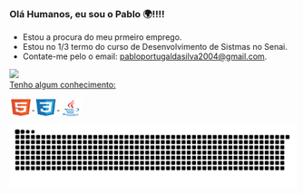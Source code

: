 ### Olá Humanos, eu sou o Pablo 🌍!!!!


- Estou a procura do meu prmeiro emprego. 
- Estou no 1/3 termo do curso de Desenvolvimento de Sistmas no  Senai.
- Contate-me pelo o email: pabloportugaldasilva2004@gmail.com.

<div>
  <a href="https://github.com/PabloPortugal
  <img height="180em" src="https://github-readme-stats.vercel.app/api?username=PabloPortugal&show_icons=true&theme=dracula&include_all_commits=true&count_private=true"/>
  <img height="180em" src="https://github-readme-stats.vercel.app/api/top-langs/?username=PabloPortugal&layout=compact&langs_count=7&theme=dracula"/>
</div>
<div> 
  Tenho algum conhecimento:      
             </div>                                                                                                                                                                                                                                                                                                  
  <div style="display: inline_block"><br>
  <img align="center" alt="Rafa-HTML" height="30" width="40" src="https://raw.githubusercontent.com/devicons/devicon/master/icons/html5/html5-original.svg">
  <img align="center" alt="Rafa-CSS" height="30" width="40" src="https://raw.githubusercontent.com/devicons/devicon/master/icons/css3/css3-original.svg">
  <img align="center" height="30" width="40" src="https://github.com/devicons/devicon/blob/master/icons/java/java-original.svg">
  
  </div>

  ![Snake animation](https://github.com/PabloPortugal/PabloPortugal/blob/output/github-contribution-grid-snake.svg)





